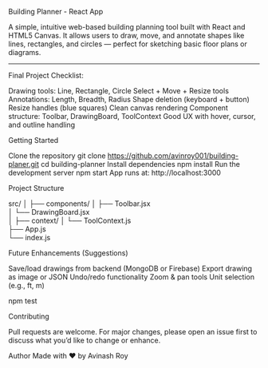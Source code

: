 Building Planner - React App

A simple, intuitive web-based building planning tool built with React and HTML5 Canvas. It allows users to draw, move, and annotate shapes like lines, rectangles, and circles — perfect for sketching basic floor plans or diagrams.

---

Final Project Checklist:

 Drawing tools: Line, Rectangle, Circle
 Select + Move + Resize tools
 Annotations: Length, Breadth, Radius
 Shape deletion (keyboard + button)
 Resize handles (blue squares)
 Clean canvas rendering
 Component structure: Toolbar, DrawingBoard, ToolContext
 Good UX with hover, cursor, and outline handling

Getting Started

Clone the repository
git clone https://github.com/avinroy001/building-planer.git
cd building-planner
Install dependencies
npm install
Run the development server
npm start
App runs at: http://localhost:3000

Project Structure

src/
│
├── components/
│   ├── Toolbar.jsx          
│   └── DrawingBoard.jsx     
│
├── context/
│   └── ToolContext.js       
├── App.js                   
└── index.js                 

Future Enhancements (Suggestions)

Save/load drawings from backend (MongoDB or Firebase)
Export drawing as image or JSON
Undo/redo functionality
Zoom & pan tools
Unit selection (e.g., ft, m)

npm test

Contributing

Pull requests are welcome. For major changes, please open an issue first to discuss what you’d like to change or enhance.

Author
Made with ❤️ by Avinash Roy

